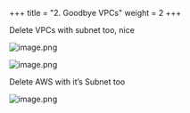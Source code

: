 +++
title = "2. Goodbye VPCs"
weight = 2
+++


Delete VPCs with subnet too, nice


![image.png](/images/008-viii-clean-it-up/34-120901-image.png)


![image.png](/images/008-viii-clean-it-up/34-102638-image.png)


Delete AWS with it’s Subnet too


![image.png](/images/008-viii-clean-it-up/34-237472-image.png)


